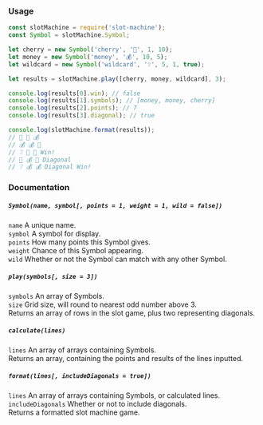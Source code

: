 ### Usage
```js
const slotMachine = require('slot-machine');
const Symbol = slotMachine.Symbol;

let cherry = new Symbol('cherry', '🍒', 1, 10);
let money = new Symbol('money', '💰', 10, 5);
let wildcard = new Symbol('wildcard', '❔', 5, 1, true);

let results = slotMachine.play([cherry, money, wildcard], 3);

console.log(results[0].win); // false
console.log(results[1].symbols); // [money, money, cherry]
console.log(results[2].points); // 7
console.log(results[3].diagonal); // true

console.log(slotMachine.format(results));
// 🍒 🍒 💰
// 💰 💰 🍒
// ❔ 🍒 🍒 Win!
// 🍒 💰 🍒 Diagonal
// ❔ 💰 💰 Diagonal Win!
```
### Documentation
##### `Symbol(name, symbol[, points = 1, weight = 1, wild = false])`  
`name` A unique name.  
`symbol` A symbol for display.  
`points` How many points this Symbol gives.  
`weight` Chance of this Symbol appearing.  
`wild` Whether or not the Symbol can match with any other Symbol. 

##### `play(symbols[, size = 3])`  
`symbols` An array of Symbols.  
`size` Grid size, will round to nearest odd number above 3.  
Returns an array of rows in the slot game, plus two representing diagonals.

##### `calculate(lines)`  
`lines` An array of arrays containing Symbols.  
Returns an array, containing the points and results of the lines inputted.

##### `format(lines[, includeDiagonals = true])`  
`lines` An array of arrays containing Symbols, or calculated lines.  
`includeDiagonals` Whether or not to include diagonals.  
Returns a formatted slot machine game.